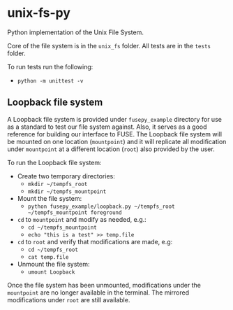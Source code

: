 # unix-fs-py
Python implementation of the Unix File System.

Core of the file system is in the `unix_fs` folder. All tests are in the `tests` folder.

To run tests run the following:  
- `python -m unittest -v`

## Loopback file system
A Loopback file system is provided under `fusepy_example` directory for use as a standard to 
test our file system against. Also, it serves as a good reference for building our interface to FUSE. 
The Loopback file system will be mounted on one location (`mountpoint`) and it will replicate
all modification under `mountpoint` at a different location (`root`) also provided by the user.  

To run the Loopback file system:  
- Create two temporary directories:  
  - `mkdir ~/tempfs_root`
  - `mkdir ~/tempfs_mountpoint`
- Mount the file system:  
  - `python fusepy_example/loopback.py ~/tempfs_root ~/tempfs_mountpoint foreground`
- `cd` to `mountpoint` and modify as needed, e.g.:
  - `cd ~/tempfs_mountpoint`
  - `echo "this is a test" >> temp.file`
- `cd` to `root` and verify that modifications are made, e.g:
  - `cd ~/tempfs_root`
  - `cat temp.file`
- Unmount the file system: 
  - `umount Loopback`  

Once the file system has been unmounted, modifications under the `mountpoint` are no longer available in the 
terminal. The mirrored modifications under `root` are still available.  
